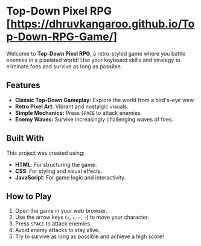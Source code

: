 # Top-Down Pixel RPG  [https://dhruvkangaroo.github.io/Top-Down-RPG-Game/]

Welcome to **Top-Down Pixel RPG**, a retro-styled game where you battle enemies in a pixelated world! Use your keyboard skills and strategy to eliminate foes and survive as long as possible.

## Features
- **Classic Top-Down Gameplay:** Explore the world from a bird's-eye view.
- **Retro Pixel Art:** Vibrant and nostalgic visuals.
- **Simple Mechanics:** Press `SPACE` to attack enemies.
- **Enemy Waves:** Survive increasingly challenging waves of foes.

## Built With
This project was created using:
- **HTML**: For structuring the game.
- **CSS**: For styling and visual effects.
- **JavaScript**: For game logic and interactivity.

## How to Play
1. Open the game in your web browser.
2. Use the arrow keys (`↑`, `↓`, `←`, `→`) to move your character.
3. Press `SPACE` to attack enemies.
4. Avoid enemy attacks to stay alive.
5. Try to survive as long as possible and achieve a high score!
